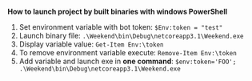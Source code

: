 **How to launch project by built binaries with windows PowerShell** 
1. Set environment variable with bot token:
`$Env:token = "test"`
2. Launch binary file:
`.\Weekend\bin\Debug\netcoreapp3.1\Weekend.exe`
3. Display variable value:
`Get-Item Env:\token`
4. To remove environment variable execute:
`Remove-Item Env:\token`
5. Add variable and launch exe in **one command**:
`$env:token='FOO'; .\Weekend\bin\Debug\netcoreapp3.1\Weekend.exe`